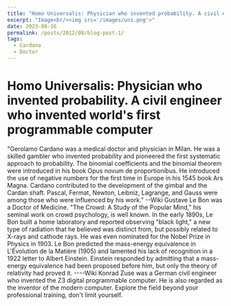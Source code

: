 ```yaml
---
title: "Homo Universalis: Physician who invented probability. A civil engineer who invented the world's first programmable computer"
excerpt: "Image<br/><img src='/images/uni.png'>"
date: 2023-08-16
permalink: /posts/2012/08/blog-post-1/
tags:
  - Cardano
  - Doctor
---
```


Homo Universalis: Physician who invented probability. A civil engineer who invented world's first programmable computer
======

"Gerolamo Cardano was a medical doctor and physician in Milan. He was a skilled gambler who invented probability and pioneered the first systematic approach to probability. The binomial coefficients and the binomial theorem were introduced in his book Opus novum de proportionibus. He introduced the use of negative numbers for the first time in Europe in his 1545 book Ars Magna. Cardano contributed to the development of the gimbal and the Cardan shaft. Pascal, Fermat, Newton, Leibniz, Lagrange, and Gauss were among those who were influenced by his work." --Wiki
Gustave Le Bon was a Doctor of Medicine. "The Crowd: A Study of the Popular Mind," his seminal work on crowd psychology, is well known. In the early 1890s, Le Bon built a home laboratory and reported observing "black light," a new type of radiation that he believed was distinct from, but possibly related to X-rays and cathode rays. He was even nominated for the Nobel Prize in Physics in 1903. Le Bon predicted the mass-energy equivalence in L'Évolution de la Matière (1905) and lamented his lack of recognition in a 1922 letter to Albert Einstein. Einstein responded by admitting that a mass-energy equivalence had been proposed before him, but only the theory of relativity had proved it. ----Wiki
Konrad Zuse was a German civil engineer who invented the Z3 digital programmable computer. He is also regarded as the inventor of the modern computer.
Explore the field beyond your professional training, don't limit yourself. 
